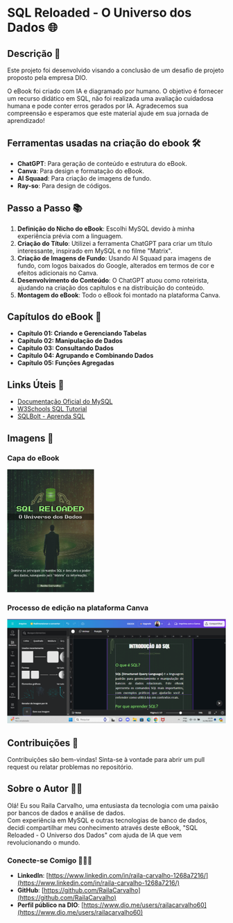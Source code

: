 # SQL Reloaded - O Universo dos Dados 🌐

## Descrição 📒
Este projeto foi desenvolvido visando a conclusão de um desafio de projeto proposto pela empresa DIO. <br>

O eBook foi criado com IA e diagramado por humano. O objetivo é fornecer um recurso didático em SQL, não foi realizada uma avaliação cuidadosa humana e pode
conter erros gerados por IA. Agradecemos sua compreensão e esperamos que este material ajude em sua jornada de aprendizado!

## Ferramentas usadas na criação do ebook 🛠️
- **ChatGPT**: Para geração de conteúdo e estrutura do eBook.
- **Canva**: Para design e formatação do eBook.
- **AI Squaad**: Para criação de imagens de fundo.
- **Ray-so**: Para design de códigos.

## Passo a Passo 📚
1. **Definição do Nicho do eBook**: Escolhi MySQL devido à minha experiência prévia com a linguagem.
2. **Criação do Título**: Utilizei a ferramenta ChatGPT para criar um título interessante, inspirado em MySQL e no filme "Matrix".
3. **Criação de Imagens de Fundo**: Usando AI Squaad para imagens de fundo, com logos baixados do Google, alterados em termos de cor e efeitos adicionais no Canva.
4. **Desenvolvimento do Conteúdo**: O ChatGPT atuou como roteirista, ajudando na criação dos capítulos e na distribuição do conteúdo.
5. **Montagem do eBook**: Todo o eBook foi montado na plataforma Canva.

## Capítulos do eBook 📖
- **Capítulo 01: Criando e Gerenciando Tabelas**
- **Capítulo 02: Manipulação de Dados**
- **Capítulo 03: Consultando Dados**
- **Capítulo 04: Agrupando e Combinando Dados**
- **Capítulo 05: Funções Agregadas**

## Links Úteis 🔗
- [Documentação Oficial do MySQL](https://dev.mysql.com/doc/)
- [W3Schools SQL Tutorial](https://www.w3schools.com/sql/)
- [SQLBolt - Aprenda SQL](https://sqlbolt.com/)

## Imagens 🤳
### Capa do eBook
<img src="https://github.com/RailaCarvalho/eBook-SQL-Reloaded/blob/main/Capturas/Capa.jpg" alt="Capa do eBook" width="200"> <br>
### Processo de edição na plataforma Canva
<img src="https://github.com/RailaCarvalho/eBook-SQL-Reloaded/blob/main/Capturas/montagem_no_canva.png" alt="Processo de montagem no Canva" width="570"> <br>

## Contribuições 🤝
Contribuições são bem-vindas! Sinta-se à vontade para abrir um pull request ou relatar problemas no repositório.

## Sobre o Autor 👩‍💻
Olá! Eu sou Raila Carvalho, uma entusiasta da tecnologia com uma paixão por bancos de dados e análise de dados. <br>
Com experiência em MySQL e outras tecnologias de banco de dados, decidi compartilhar meu conhecimento através deste eBook, "SQL Reloaded - O Universo dos Dados" com ajuda de IA que vem revolucionando o mundo.

### Conecte-se Comigo 🧑‍🤝‍🧑
- **LinkedIn**: [https://www.linkedin.com/in/raila-carvalho-1268a7216/](https://www.linkedin.com/in/raila-carvalho-1268a7216/)
- **GitHub**: [https://github.com/RailaCarvalho](https://github.com/RailaCarvalho)
- **Perfil público na DIO**: [https://www.dio.me/users/railacarvalho60](https://www.dio.me/users/railacarvalho60)
